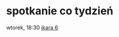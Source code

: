 # spotkanie co tydzień

wtorek, 18:30 [ikara 6](https://www.google.com/maps/place/Ikara+6,+02-705+Warszawa/@52.1861084,21.0253312,17z/data=!3m1!4b1!4m5!3m4!1s0x471932cdbfa7f693:0xaf925e5dbc371a9c!8m2!3d52.1861084!4d21.0275199)
